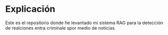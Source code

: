 # Explicación

Este es el repositorio donde he levantado mi sistema RAG para la detección de realciones entra criminale spor medio de noticias.
